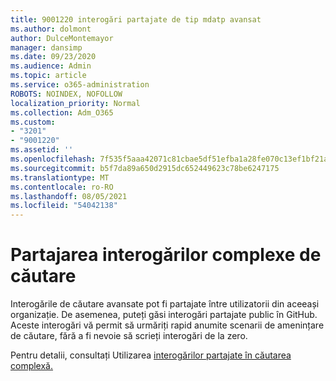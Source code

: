 ```yaml
---
title: 9001220 interogări partajate de tip mdatp avansat
ms.author: dolmont
author: DulceMontemayor
manager: dansimp
ms.date: 09/23/2020
ms.audience: Admin
ms.topic: article
ms.service: o365-administration
ROBOTS: NOINDEX, NOFOLLOW
localization_priority: Normal
ms.collection: Adm_O365
ms.custom:
- "3201"
- "9001220"
ms.assetid: ''
ms.openlocfilehash: 7f535f5aaa42071c81cbae5df51efba1a28fe070c13ef1bf21a78b23c10f6bbb
ms.sourcegitcommit: b5f7da89a650d2915dc652449623c78be6247175
ms.translationtype: MT
ms.contentlocale: ro-RO
ms.lasthandoff: 08/05/2021
ms.locfileid: "54042138"
---
```

# <a name="sharing-advanced-hunting-queries"></a>Partajarea interogărilor complexe de căutare

Interogările de căutare avansate pot fi partajate între utilizatorii din aceeași organizație. De asemenea, puteți găsi interogări partajate public în GitHub. Aceste interogări vă permit să urmăriți rapid anumite scenarii de amenințare de căutare, fără a fi nevoie să scrieți interogări de la zero.
  
Pentru detalii, consultați Utilizarea [interogărilor partajate în căutarea complexă.](https://docs.microsoft.com/windows/security/threat-protection/microsoft-defender-atp/advanced-hunting-shared-queries)